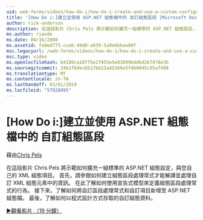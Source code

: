 ```yaml
---
uid: web-forms/videos/how-do-i/how-do-i-create-and-use-a-custom-configuration-section-in-an-aspnet-configuration-file
title: '[How Do i:]建立並使用 ASP.NET 組態檔中的 自訂組態區段 |Microsoft Docs'
author: rick-anderson
description: 在這段影片 Chris Pels 將示範如何擴充一組標準的 ASP.NET 組態設定，與您自己的 XML 組態項目。 首先，請參閱如何...
ms.author: riande
ms.date: 04/16/2008
ms.assetid: fa9ed773-cceb-49d0-a939-5a9e6bbae00f
msc.legacyurl: /web-forms/videos/how-do-i/how-do-i-create-and-use-a-custom-configuration-section-in-an-aspnet-configuration-file
msc.type: video
ms.openlocfilehash: b4189ca107f5e2f455e5e83809bdd6d267478e3b
ms.sourcegitcommit: 24b1f6decbb17bb22a45166e5fdb0845c65af498
ms.translationtype: MT
ms.contentlocale: zh-TW
ms.lasthandoff: 03/01/2019
ms.locfileid: "57028895"
---
```

<a name="how-do-i-create-and-use-a-custom-configuration-section-in-an-aspnet-configuration-file"></a>[How Do i:]建立並使用 ASP.NET 組態檔中的 自訂組態區段
====================
藉由[Chris Pels](https://twitter.com/chrispels)

在這段影片 Chris Pels 將示範如何擴充一組標準的 ASP.NET 組態設定，與您自己的 XML 組態項目。 首先，請參閱如何建立組態區段處理常式才能解譯並處理自訂 XML 組態元素中的資訊。 在此了解如何使用宣告式模型來定義組態區段處理常式的行為。 接下來，了解如何將自訂區段處理常式和自訂項目新增至 ASP.NET 組態檔。 最後，了解如何以程式設計方式存取的自訂組態資料。

[&#9654;觀看影片 （19 分鐘）](https://channel9.msdn.com/Blogs/ASP-NET-Site-Videos/how-do-i-create-and-use-a-custom-configuration-section-in-an-aspnet-configuration-file)
